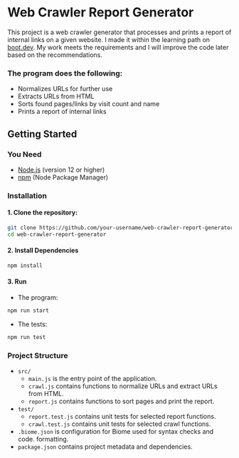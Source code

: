 # Web Crawler Report Generator
This project is a web crawler generator that processes and prints a report of internal links on a given website. I made it within the learning path on [boot.dev](https://www.boot.dev/). My work meets the requirements and I will improve the code later based on the recommendations.

### The program does the following:
- Normalizes URLs for further use
- Extracts URLs from HTML
- Sorts found pages/links by visit count and name
- Prints a report of internal links

## Getting Started
### You Need
- [Node.js](https://nodejs.org/en) (version 12 or higher)
- [npm](https://docs.npmjs.com/about-npm) (Node Package Manager)

### Installation
#### 1. Clone the repository:
```bash
git clone https://github.com/your-username/web-crawler-report-generator.git
cd web-crawler-report-generator
```
#### 2. Install Dependencies
```bash
npm install
```
#### 3. Run
   - The program:
   ```bash
   npm run start
   ```
   - The tests:
   ```bash
   npm run test
   ```

### Project Structure
- `src/`
  - `main.js` is the entry point of the application.
  - `crawl.js` contains functions to normalize URLs and extract URLs from HTML.
  - `report.js` contains functions to sort pages and print the report.
- `test/`
  - `report.test.js` contains unit tests for selected report functions.
  - `crawl.test.js` contains unit tests for selected crawl functions.
- `.biome.json` is configuration for Biome used for syntax checks and code. formatting.
- `package.json` contains project metadata and dependencies.

